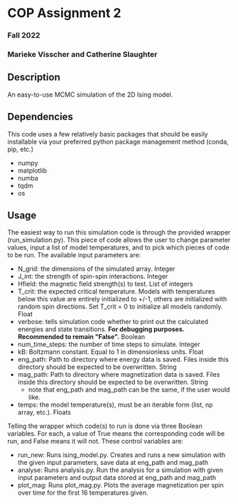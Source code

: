 # COP Assignment 2
### Fall 2022
### Marieke Visscher and Catherine Slaughter

## Description

An easy-to-use MCMC simulation of the 2D Ising model.

## Dependencies

This code uses a few relatively basic packages that should be easily installable via your preferred python package management method (conda, pip, etc.)
- numpy
- matplotlib
- numba 
- tqdm
- os

## Usage

The easiest way to run this simulation code is through the provided wrapper (run_simulation.py). This piece of code allows the user to change parameter values, input a list of model temperatures, and to pick which pieces of code to be run. The available input parameters are:
- N_grid: the dimensions of the simulated array. Integer
- J_int: the strength of spin-spin interactions. Integer
- Hfield: the magnetic field strength(s) to test. List of integers
- T_crit: the expected critical temperature. Models with temperatures below this value are entirely initialized to +/-1, others are initialized with random spin directions. Set T_crit = 0 to initialize all models randomly. Float
- verbose: tells simulation code whether to print out the calculated energies and state transitions. **For debugging purposes. Recommended to remain "False".** Boolean
- num_time_steps: the number of time steps to simulate. Integer
- kB: Boltzmann constant. Equal to 1 in dimensionless units. Float
- eng_path: Path to directory where energy data is saved. Files inside this directory should be expected to be overwritten. String
- mag_path: Path to directory where magnetization data is saved. Files inside this directory should be expected to be overwritten. String
	- note that eng_path and mag_path can be the same, if the user would like.
- temps: the model temperature(s), must be an iterable form (list, np array, etc.). Floats

Telling the wrapper which code(s) to run is done via three Boolean variables. For each, a value of True means the corresponding code will be run, and False means it will not. These control variables are:

- run_new: Runs ising_model.py. Creates and runs a new simulation with the given input parameters, save data at eng_path and mag_path
- analyse: Runs analysis.py. Run the analysis for a simulation with given input parameters and output data stored at eng_path and mag_path
- plot_mag: Runs plot_mag.py. Plots the average magnetization per spin over time for the first 16 temperatures given.
